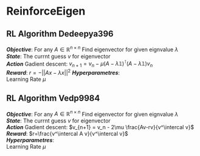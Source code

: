 # ReinforceEigen
## RL Algorithm Dedeepya396
***Objective***: For any $A \in \mathbb{R}^{n \times n}$ Find eigenvector for given eignvalue $\lambda$  
***State***: The currnt guess $v$ for eigenvector  
***Action*** Gadient descent:
$v_{n+1} = v_n - \mu (A-\lambda 𝟙)^\intercal (A-\lambda 𝟙)v_n$  
***Reward***: $r=-||Ax-\lambda x||^2$
***Hyperparametres***:  
Learning Rate $\mu$

## RL Algorithm Vedp9984
***Objective***: For any $A \in \mathbb{R}^{n \times n}$ Find eigenvector for given eignvalue $\lambda$  
***State***: The currnt guess $v$ for eigenvector  
***Action*** Gadient descent:
$v_{n+1} = v_n - 2\mu \frac{Av-rv}{v^\intercal v}$  
***Reward***: $r=\frac{v^\intercal A v}{v^\intercal v}$  
***Hyperparametres***:  
Learning Rate $\mu$

